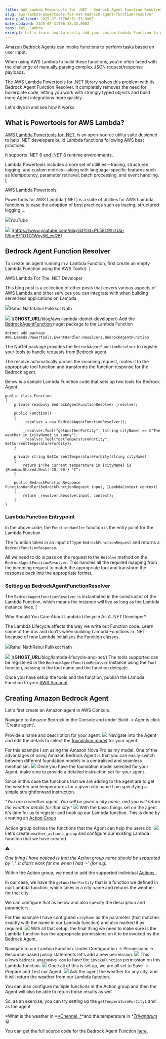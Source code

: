 ```yaml
---
title: AWS Lambda Powertools for .NET - Bedrock Agent Function Resolver
slug: aws-lambda-powertools-for-net-bedrock-agent-function-resolver
date_published: 2025-07-31T06:31:33.000Z
date_updated: 2025-07-31T06:31:33.000Z
tags: AWS, Lambda
excerpt: Let's learn how to easily add your custom Lambda Function to Amazon Bedrock Agents using the Lambda Powertools library.
---
```


Amazon Bedrock Agents can invoke functions to perform tasks based on user input.

When using AWS Lambda to build these functions, you're often faced with the challenge of manually parsing complex JSON request/response payloads.

The AWS Lambda Powertools for .NET library solves this problem with its Bedrock Agent Function Resolver. It completely removes the need for boilerplate code, letting you work with strongly typed objects and build more Agent integrations more quickly.

Let's dive in and see how it works.

## What is Powertools for AWS Lambda?

[AWS Lambda Powertools for .NET](https://docs.powertools.aws.dev/lambda/dotnet/), is an open-source utility suite designed to help .NET developers build Lambda functions following AWS best practices.

It supports .NET 6 and .NET 8 runtime environments. 

Lambda Powertools includes a core set of utilities—tracing, structured logging, and custom metrics—along with language-specific features such as idempotency, parameter retrieval, batch processing, and event handling.
[

AWS Lambda Powertools

Powertools for AWS Lambda (.NET) is a suite of utilities for AWS Lambda functions to ease the adoption of best practices such as tracing, structured logging,…

![](__GHOST_URL__/content/images/icon/favicon_144x144.png)YouTube

![](__GHOST_URL__/content/images/thumbnail/studio_square_thumbnail.jpg)
](https://www.youtube.com/playlist?list=PL59L9XrzUa-lVIngBF1OTG1Wxy56_esQB)
## Bedrock Agent Function Resolver

To create an agent running in a Lambda Function, first create an empty Lambda Function using the AWS Toolkit. 
[

AWS Lambda For The .NET Developer

This blog post is a collection of other posts that covers various aspects of AWS Lambda and other services you can integrate with when building serverless applications on Lambda.

![](__GHOST_URL__/content/images/icon/logo-512x512-24.png)Rahul NathRahul Pulikkot Nath

![](__GHOST_URL__/content/images/thumbnail/AWS-Lambda-1.png)
](__GHOST_URL__/blog/aws-lambda-dotnet-developer/)
Add the [BedrockAgentFunction ](https://www.nuget.org/packages/AWS.Lambda.Powertools.EventHandler.Resolvers.BedrockAgentFunction)nuget package to the Lambda Function

    dotnet add package AWS.Lambda.Powertools.EventHandler.Resolvers.BedrockAgentFunction

The NuGet package provides the `BedrockAgentFunctionResolver` to register your [tools](https://docs.aws.amazon.com/bedrock/latest/userguide/tool-use.html) to handle requests from Bedrock agent. 

The resolve automatically parses the incoming request, routes it to the appropriate tool function and transforms the function response for the Bedrock agent.

Below is a sample Lambda Function code that sets up two tools for Bedrock Agent.

    public class Function
    {
        private readonly BedrockAgentFunctionResolver _resolver;
    
        public Function()
        {
            _resolver = new BedrockAgentFunctionResolver();
    
            _resolver.Tool("getWeatherForCity", (string cityName) => $"The weather in {cityName} is sunny");
            _resolver.Tool("getTemperatureForCity", GetCurrentTemperatureForCity);
        }
    
        private string GetCurrentTemperatureForCity(string cityName)
        {
            return $"The current temperature in {cityName} is {Random.Shared.Next(-20, 50)} °C";
        }
    
        public BedrockFunctionResponse FunctionHandler(BedrockFunctionRequest input, ILambdaContext context)
        {
            return _resolver.Resolve(input, context);
        }
    }

### Lambda Function Entrypoint

In the above code, the `FunctionHandler` function is the entry point for the Lambda Function

The function takes in an input of type `BedrockFunctionRequest` and returns a `BedrockFunctionResponse`. 

All we need to do is pass on the request to the `Resolve` method on the `BedrockAgentFunctionResolver`. This handles all the required mapping from the incoming request to match the appropriate tool and transform the response back into the appropriate format.

### Setting up BedrockAgentFunctionResolver

The `BedrockAgentFunctionResolver` is instantiated in the constructor of the Lambda Function, which means the instance will live as long as the Lambda instance lives.
[

Why Should You Care About Lambda Lifecycle As A .NET Developer?

The Lambda Lifecycle affects the way we write out Function code. Learn some of the dos and don’ts when building Lambda Functions in .NET because of how Lambda initializes the Function classes.

![](__GHOST_URL__/content/images/icon/logo-512x512-25.png)Rahul NathRahul Pulikkot Nath

![](__GHOST_URL__/content/images/thumbnail/Lambda-Lifecycle-2-1.png)
](__GHOST_URL__/blog/lambda-lifecycle-and-net/)
The tools supported can be registered in the `BedrockAgentFunctionResolver` instance using the `Tool` function, passing in the tool name and the function delegate.

Once you have setup the tools and the function, publish the Lambda Function to your [AWS Account](__GHOST_URL__/blog/amazon-credentials-dotnet/).

## Creating Amazon Bedrock Agent

Let's first create an Amazon agent in AWS Console.

Navigate to Amazon Bedrock in the Console and under Build → Agents click 'Create agent'.

Provide a name and description for your agent.
![](__GHOST_URL__/content/images/2025/07/image-1.png)
Navigate into the Agent and edit the details to select the [foundation model](https://docs.aws.amazon.com/bedrock/latest/userguide/models-supported.html) for your agent. 

For this example I am using the Amazon Nova Pro as my model. One of the advantages of using Amazon Bedrock Agent is that you can easily switch between different foundation models in a centralised and seamless mechanism.
![](__GHOST_URL__/content/images/2025/07/image-3.png)
Once you have the foundation model selected for your Agent, make sure to provide a detailed instruction set for your agent. 

Since in this case the functions that we are adding to the agent are to get the weather and temperatures for a given city name I am specifying a simple straightforward instruction.

"*You are a weather agent. You will be given a city name, and you will return the weather details for that city.*"
![](__GHOST_URL__/content/images/2025/07/image-4.png)
With the basic things set on the agent it's time for us to register and hook up our Lambda function. This is done by creating an [Action Group](https://docs.aws.amazon.com/bedrock/latest/userguide/agents-action-create.html)

Action group defines the functions that the Agent can help the users do. 
![](__GHOST_URL__/content/images/2025/07/image-5.png)
Let's create  `weather_actions_group` and configure our existing Lambda function that we have created.

⚠️

*One thing I have noticed is that the Action group name should be separated by '_'. It didn't work for me when I had '-' (for e.g).*

Within the Action group, we need to add the supported individual [Actions ](https://docs.aws.amazon.com/bedrock/latest/userguide/action-define.html).

In our case, we have the `getWeatherForCity` that is a function we defined in our Lambda function, which takes in a city name and returns the weather for that city.

We can configure that as below and also specify the description and parameters.

For this example I have configured `cityName` as the parameter (that matches exactly with the name in our Lambda function) and also marked it as required.
![](__GHOST_URL__/content/images/2025/07/image-7.png)
With all that setup, the final thing we need to make sure is the Lambda function has the appropriate permissions on it to be invoked by the Bedrock Agent.

Navigate to our Lambda Function. Under Configuration → Permissions → Resource-based policy statements let's add a new permission. 
![](__GHOST_URL__/content/images/2025/07/image-8.png)
This allows `bedrock.amazonaws.com` to have the `invokeFunction` permission on this Lambda function.
![](__GHOST_URL__/content/images/2025/07/image-9.png)
Once all of this is set up, we are all set to Save → Prepare and Test our Agent.
![](__GHOST_URL__/content/images/2025/07/image-11.png)
Ask the agent the weather for any city, and it will return the weather from our Lambda function. 

You can also configure multiple functions in the Action group and then the Agent will also be able to return those results as well. 

So, as an exercise, you can try setting up the `getTemperatureForCity1` and as the agent

*What is the weather in *[*Chennai, *](https://en.wikipedia.org/wiki/Chennai)*and the temperature in *[*Trivandrum*](https://en.wikipedia.org/wiki/Thiruvananthapuram) 😀

You can get the full source code for the Bedrock Agent Function [here](https://github.com/rahulpnath/youtube-samples/tree/main/MyBedrockFunction).
